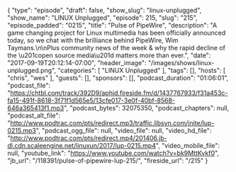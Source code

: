 {
  "type": "episode",
  "draft": false,
  "show_slug": "linux-unplugged",
  "show_name": "LINUX Unplugged",
  "episode": 215,
  "slug": "215",
  "episode_padded": "0215",
  "title": "Pulse of PipeWire",
  "description": "A game changing project for Linux multimedia has been officially announced today, so we chat with the brilliance behind PipeWire, Wim Taymans.\n\nPlus community news of the week & why the rapid decline of the \u201copen source media\u201d matters more than ever.",
  "date": "2017-09-19T20:12:14-07:00",
  "header_image": "/images/shows/linux-unplugged.png",
  "categories": [
    "LINUX Unplugged"
  ],
  "tags": [],
  "hosts": [
    "chris",
    "wes"
  ],
  "guests": [],
  "sponsors": [],
  "podcast_duration": "01:06:01",
  "podcast_file": "https://chtbl.com/track/392D9/aphid.fireside.fm/d/1437767933/f31a453c-fa15-491f-8618-3f71f1d565e5/13cfe017-3e0f-40bf-8568-646a365413f1.mp3",
  "podcast_bytes": 32075350,
  "podcast_chapters": null,
  "podcast_alt_file": "http://www.podtrac.com/pts/redirect.mp3/traffic.libsyn.com/jnite/lup-0215.mp3",
  "podcast_ogg_file": null,
  "video_file": null,
  "video_hd_file": "http://www.podtrac.com/pts/redirect.mp4/201406.jb-dl.cdn.scaleengine.net/linuxun/2017/lup-0215.mp4",
  "video_mobile_file": null,
  "youtube_link": "https://www.youtube.com/watch?v=bk9MttKvkf0",
  "jb_url": "/118391/pulse-of-pipewire-lup-215/",
  "fireside_url": "/215"
}

